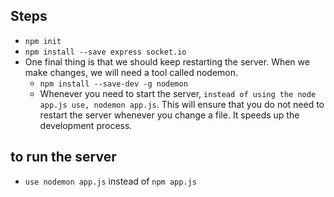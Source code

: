 ## Steps
- `npm init`
- `npm install --save express socket.io`
- One final thing is that we should keep restarting the server. When we make changes, we will need a tool called nodemon.
    - `npm install --save-dev -g nodemon`
    - Whenever you need to start the server, `instead of using the node app.js use, nodemon app.js`. This will ensure that you do not need to restart the server whenever you change a file. It speeds up the development process.

## to run the server
- `use nodemon app.js` instead of `npm app.js`